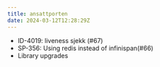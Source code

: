 ```yaml
---
title: ansattporten
date: 2024-03-12T12:28:29Z
---
```

- ID-4019: liveness sjekk  (#67)
- SP-356: Using redis instead of infinispan(#66)
- Library upgrades

